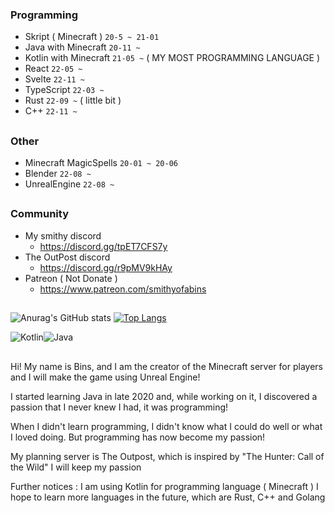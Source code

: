 ### Programming
 - Skript ( Minecraft ) `20-5 ~ 21-01`
 - Java with Minecraft `20-11 ~`
 - Kotlin with Minecraft `21-05 ~` ( MY MOST PROGRAMMING LANGUAGE )
 - React `22-05 ~`
 - Svelte `22-11 ~`
 - TypeScript `22-03 ~`
 - Rust `22-09 ~` ( little bit )
 - C++ `22-11 ~`
##
### Other
 - Minecraft MagicSpells `20-01 ~ 20-06`
 - Blender `22-08 ~`
 - UnrealEngine `22-08 ~`
##
### Community
 - My smithy discord
   - https://discord.gg/tpET7CFS7y
 - The OutPost discord
   - https://discord.gg/r9pMV9kHAy
 - Patreon ( Not Donate ) 
   - https://www.patreon.com/smithyofabins

##


![Anurag's GitHub stats](https://github-readme-stats.vercel.app/api?username=a-bins&show_icons=true&theme=dracula)
[![Top Langs](https://github-readme-stats-56wilbndq.vercel.app/api/top-langs/?username=A-Bins&exclude_repo=Mine,Agora,Bhat,BluePrint,DeadBody&count_private=true&layout=compact&theme=dracula&show_icons=true)](https://github.com/anuraghazra/github-readme-stats)

<img alt="Kotlin" src="https://img.shields.io/badge/kotlin-%230095D5.svg?&style=for-the-badge&logo=kotlin&logoColor=white"/><img alt="Java" src="https://img.shields.io/badge/java-%23ED8B00.svg?&style=for-the-badge&logo=java&logoColor=white"/>


##

Hi! My name is Bins, and I am the creator of the Minecraft server for players and I will make the game using Unreal Engine!

I started learning Java in late 2020 and, while working on it, I discovered a passion that I never knew I had, it was programming!

When I didn't learn programming, I didn't know what I could do well or what I loved doing.
But programming has now become my passion!


My planning server is The Outpost, which is inspired by "The Hunter: Call of the Wild"
I will keep my passion


Further notices :
I am using Kotlin for programming language ( Minecraft )
I hope to learn more languages in the future, which are Rust, C++ and Golang
